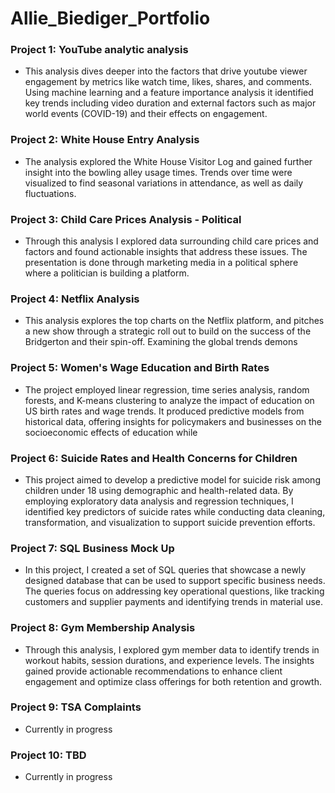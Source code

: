 # Allie_Biediger_Portfolio

### Project 1: YouTube analytic analysis
* This analysis dives deeper into the factors that drive youtube viewer engagement by metrics like watch time, likes, shares, and comments. Using machine learning and a feature importance analysis it identified key trends including video duration and external factors such as major world events (COVID-19) and their effects on engagement.

### Project 2: White House Entry Analysis
* The analysis explored the White House Visitor Log and gained further insight into the bowling alley usage times. Trends over time were visualized to find seasonal variations in attendance, as well as daily fluctuations.

### Project 3: Child Care Prices Analysis - Political 
* Through this analysis I explored data surrounding child care prices and factors and found actionable insights that address these issues. The presentation is done through marketing media in a political sphere where a politician is building a platform.

### Project 4: Netflix Analysis
* This analysis explores the top charts on the Netflix platform, and pitches a new show through a strategic roll out to build on the success of the Bridgerton and their spin-off. Examining the global trends demons

### Project 5: Women's Wage Education and Birth Rates 
* The project employed linear regression, time series analysis, random forests, and K-means clustering to analyze the impact of education on US birth rates and wage trends. It produced predictive models from historical data, offering insights for policymakers and businesses on the socioeconomic effects of education while 

### Project 6: Suicide Rates and Health Concerns for Children
* This project aimed to develop a predictive model for suicide risk among children under 18 using demographic and health-related data. By employing exploratory data analysis and regression techniques, I identified key predictors of suicide rates while conducting data cleaning, transformation, and visualization to support suicide prevention efforts.

### Project 7: SQL Business Mock Up
* In this project, I created a set of SQL queries that showcase a newly designed database that can be used to support specific business needs. The queries focus on addressing key operational questions, like tracking customers and supplier payments and identifying trends in material use.

### Project 8: Gym Membership Analysis
* Through this analysis, I explored gym member data to identify trends in workout habits, session durations, and experience levels. The insights gained provide actionable recommendations to enhance client engagement and optimize class offerings for both retention and growth.

### Project 9: TSA Complaints
* Currently in progress

### Project 10: TBD
* Currently in progress


